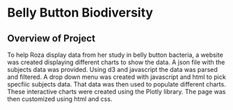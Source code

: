# Belly Button Biodiversity

## Overview of Project
To help Roza display data from her study in belly button bacteria, a website was created displaying
different charts to show the data. A json file with the subjects data was provided. Using d3 and javascript
the data was parsed and filtered. A drop down menu was created with javascript and html to pick specfiic 
subjects data. That data was then used to populate different charts. These interactive charts were created 
using the Plotly library. The page was then customized using html and css. 
